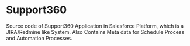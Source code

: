 # Support360
Source code of Support360 Application in Salesforce Platform, which is a JIRA/Redmine like System. Also Contains Meta data for Schedule Process and Automation Processes.
